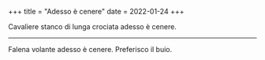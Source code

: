 +++
title = "Adesso è cenere"
date = 2022-01-24
+++

Cavaliere stanco
di lunga crociata
adesso è cenere.

---

Falena volante
adesso è cenere.
Preferisco il buio.
